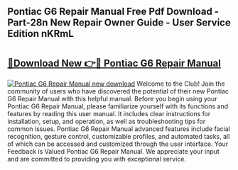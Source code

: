 ## Pontiac G6 Repair Manual Free Pdf Download - Part-28n New Repair Owner Guide - User Service Edition nKRmL

# <h2><a href="http://bc25217.oget.top/?id=Pontiac+G6+Repair+Manual">🔗Download New 👉🔴 Pontiac G6 Repair Manual</a></h2>

[![Pontiac G6 Repair Manual new download](https://i.imgur.com/5g1atiW.png)](http://bc25217.oget.top/?id=Pontiac+G6+Repair+Manual)
Welcome to the Club! Join the community of users who have discovered the potential of their new Pontiac G6 Repair Manual with this helpful manual. Before you begin using your Pontiac G6 Repair Manual, please familiarize yourself with its functions and features by reading this user manual. It includes clear instructions for installation, setup, and operation, as well as troubleshooting tips for common issues. Pontiac G6 Repair Manual advanced features include facial recognition, gesture control, customizable profiles, and automated tasks, all of which can be accessed and customized through the user interface. Your Feedback is Valued Pontiac G6 Repair Manual. We appreciate your input and are committed to providing you with exceptional service.
